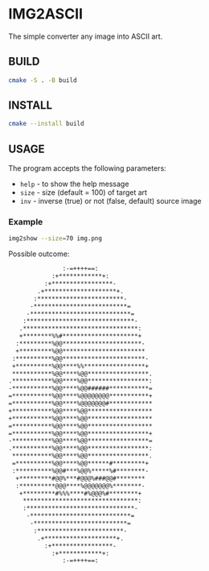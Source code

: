 # IMG2ASCII

The simple converter any image into ASCII art.

## BUILD

```bash
cmake -S . -B build
```

## INSTALL
```bash
cmake --install build
```

## USAGE
The program accepts the following parameters:

- `help` - to show the help message
- `size` - size (default = 100) of target art
- `inv`  - inverse (true) or not (false, default) source image

### Example

```bash
img2show --size=70 img.png
```
Possible outcome:

```txt
               :-=++++==:               
            :+************+:            
          :+*****************-          
        .+********************+.        
       :************************-       
      -**************************=      
     -****************************=     
    :******************************-    
   .********************************:   
   +********%%#*********************+   
  :*********%@@**********************-  
  +*********%@@***********************  
 :**********%@@***********************- 
 +**********%@@****%%*****************+ 
 ***********%@@****%@@*****************.
.***********%@@****%@@*****************:
-***********%@@****%@@######***********=
=***********%@@****%@@@@@@@@***********+
=***********%@@****%@@@@@@@#************
+***********%@@****%@@******************
+***********%@@****%@@******************
=***********%@@****%@@******************
=***********%@@****%@@*****************+
-***********%@@****%@@*****************=
.***********%@@****%@@*****************:
 ***********%@@****%@@*****************.
 =**********%@@****%@@******#*********+ 
 :**********%@@#***%@@%*****%#********- 
  +*********#@@%***#@@@%###@@#********  
  :**********@@@****%@@@@@@@%********-  
   +*********#%%%****#%@@@%#********+   
    ********************************:   
    :******************************-    
     -****************************=     
      -**************************=      
       :************************-       
        .+********************+.        
          :+*****************-          
            :+************+:            
               :-=++++==: 
```
